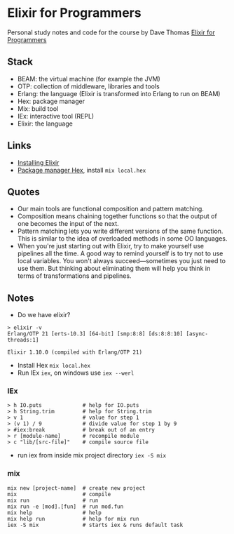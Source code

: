 # Elixir for Programmers

Personal study notes and code for the course by Dave Thomas [Elixir for Programmers](https://codestool.coding-gnome.com/courses/elixir-for-programmers)

## Stack

- BEAM: the virtual machine (for example the JVM)
- OTP: collection of middleware, libraries and tools
- Erlang: the language (Elixir is transformed into Erlang to run on BEAM)
- Hex: package manager
- Mix: build tool
- IEx: interactive tool (REPL)
- Elixir: the language

## Links

- [Installing Elixir](https://elixir-lang.org/install.html)
- [Package manager Hex](https://hex.pm/), install `mix local.hex`

## Quotes

- Our main tools are functional composition and pattern matching.
- Composition means chaining together functions so that the output of one becomes the input of the next.
- Pattern matching lets you write different versions of the same function. This is similar to the idea of overloaded methods in some OO languages.
- When you're just starting out with Elixir, try to make yourself use pipelines all the time. A good way to remind yourself is to try not to use local variables. You won't always succeed—sometimes you just need to use them. But thinking about eliminating them will help you think in terms of transformations and pipelines.

## Notes

- Do we have elixir?

```console
> elixir -v
Erlang/OTP 21 [erts-10.3] [64-bit] [smp:8:8] [ds:8:8:10] [async-threads:1]

Elixir 1.10.0 (compiled with Erlang/OTP 21)
```

- Install Hex `mix local.hex`
- Run IEx `iex`, on windows use `iex --werl`

### IEx

```console
> h IO.puts             # help for IO.puts
> h String.trim         # help for String.trim
> v 1                   # value for step 1
> (v 1) / 9             # divide value for step 1 by 9
> #iex:break            # break out of an entry
> r [module-name]       # recompile module
> c "lib/[src-file]"    # compile source file
```

- run iex from inside mix project directory `iex -S mix`

### mix

```console
mix new [project-name]  # create new project
mix                     # compile
mix run                 # run
mix run -e [mod].[fun]  # run mod.fun
mix help                # help
mix help run            # help for mix run
iex -S mix              # starts iex & runs default task
```
